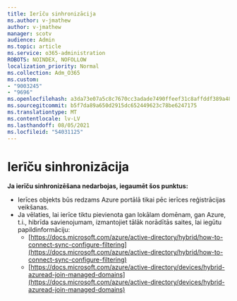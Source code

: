 ```yaml
---
title: Ierīču sinhronizācija
ms.author: v-jmathew
author: v-jmathew
manager: scotv
audience: Admin
ms.topic: article
ms.service: o365-administration
ROBOTS: NOINDEX, NOFOLLOW
localization_priority: Normal
ms.collection: Adm_O365
ms.custom:
- "9003245"
- "9696"
ms.openlocfilehash: a3da73e07a5c8c7670cc3adade7490ffeef31c8affddf389a48a8be11e8b58a2
ms.sourcegitcommit: b5f7da89a650d2915dc652449623c78be6247175
ms.translationtype: MT
ms.contentlocale: lv-LV
ms.lasthandoff: 08/05/2021
ms.locfileid: "54031125"
---
```

# <a name="device-sync"></a>Ierīču sinhronizācija

**Ja ierīču sinhronizēšana nedarbojas, iegaumēt šos punktus:**

- Ierīces objekts būs redzams Azure portālā tikai pēc ierīces reģistrācijas veikšanas.
- Ja vēlaties, lai ierīce tiktu pievienota gan lokālam domēnam, gan Azure, t.i., hibrīda savienojumam, izmantojiet tālāk norādītās saites, lai iegūtu papildinformāciju:
  - [https://docs.microsoft.com/azure/active-directory/hybrid/how-to-connect-sync-configure-filtering](https://docs.microsoft.com/azure/active-directory/hybrid/how-to-connect-sync-configure-filtering)
  - [https://docs.microsoft.com/azure/active-directory/devices/hybrid-azuread-join-managed-domains](https://docs.microsoft.com/azure/active-directory/devices/hybrid-azuread-join-managed-domains)
